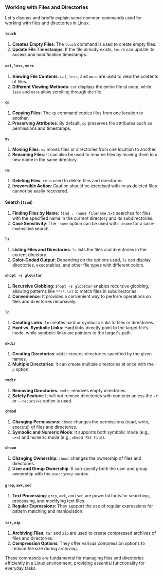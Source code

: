 ### Working with Files and Directories

Let's discuss and briefly explain some common commands used for working with files and directories in Linux:

#### `touch`

1. **Creates Empty Files**: The `touch` command is used to create empty files.
2. **Update File Timestamps**: If the file already exists, `touch` can update its access and modification timestamps.

#### `cat`, `less`, `more`

1. **Viewing File Contents**: `cat`, `less`, and `more` are used to view the contents of files.
2. **Different Viewing Methods**: `cat` displays the entire file at once, while `less` and `more` allow scrolling through the file.

#### `cp`

1. **Copying Files**: The `cp` command copies files from one location to another.
2. **Preserving Attributes**: By default, `cp` preserves file attributes such as permissions and timestamps.

#### `mv`

1. **Moving Files**: `mv` moves files or directories from one location to another.
2. **Renaming Files**: It can also be used to rename files by moving them to a new name in the same directory.

#### `rm`

1. **Deleting Files**: `rm` is used to delete files and directories.
2. **Irreversible Action**: Caution should be exercised with `rm` as deleted files cannot be easily recovered.

#### Search (`find`)

1. **Finding Files by Name**: `find . -name filename.txt` searches for files with the specified name in the current directory and its subdirectories.
2. **Case Sensitivity**: The `-name` option can be used with `-iname` for a case-insensitive search.

#### `ls`

1. **Listing Files and Directories**: `ls` lists the files and directories in the current directory.
2. **Color-Coded Output**: Depending on the options used, `ls` can display directories, executables, and other file types with different colors.

#### `shopt -s globstar`

1. **Recursive Globbing**: `shopt -s globstar` enables recursive globbing, allowing patterns like `**/*.txt` to match files in subdirectories.
2. **Convenience**: It provides a convenient way to perform operations on files and directories recursively.

#### `ln`

1. **Creating Links**: `ln` creates hard or symbolic links to files or directories.
2. **Hard vs. Symbolic Links**: Hard links directly point to the target file's inode, while symbolic links are pointers to the target's path.

#### `mkdir`

1. **Creating Directories**: `mkdir` creates directories specified by the given names.
2. **Multiple Directories**: It can create multiple directories at once with the `-p` option.

#### `rmdir`

1. **Removing Directories**: `rmdir` removes empty directories.
2. **Safety Feature**: It will not remove directories with contents unless the `-r` or `--recursive` option is used.

#### `chmod`

1. **Changing Permissions**: `chmod` changes the permissions (read, write, execute) of files and directories.
2. **Symbolic and Numeric Mode**: It supports both symbolic mode (e.g., `u+x`) and numeric mode (e.g., `chmod 755 file`).

#### `chown`

1. **Changing Ownership**: `chown` changes the ownership of files and directories.
2. **User and Group Ownership**: It can specify both the user and group ownership with the `user:group` syntax.

#### `grep`, `awk`, `sed`

1. **Text Processing**: `grep`, `awk`, and `sed` are powerful tools for searching, processing, and modifying text files.
2. **Regular Expressions**: They support the use of regular expressions for pattern matching and manipulation.

#### `tar`, `zip`

1. **Archiving Files**: `tar` and `zip` are used to create compressed archives of files and directories.
2. **Compression Options**: They offer various compression options to reduce file size during archiving.

These commands are fundamental for managing files and directories efficiently in a Linux environment, providing essential functionality for everyday tasks.